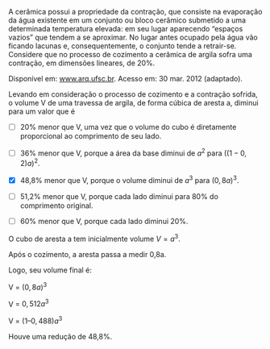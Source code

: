 

A cerâmica possui a propriedade da contração, que consiste na evaporação da água existente em um conjunto ou bloco cerâmico submetido a uma determinada temperatura elevada: em seu lugar aparecendo “espaços vazios” que tendem a se aproximar. No lugar antes ocupado pela água vão ficando lacunas e, consequentemente, o conjunto tende a retrair-se. Considere que no processo de cozimento a cerâmica de argila sofra uma contração, em dimensões lineares, de 20%.

Disponível em: www.arq.ufsc.br. Acesso em: 30 mar. 2012 (adaptado).

Levando em consideração o processo de cozimento e a contração sofrida, o volume V de uma travessa de argila, de forma cúbica de aresta a, diminui para um valor que é



- [ ] 20% menor que V, uma vez que o volume do cubo é diretamente proporcional ao comprimento de seu lado.
- [ ] 36% menor que V, porque a área da base diminui de $a^2$ para $((1 − 0,2)a)^2$.
- [x] 48,8% menor que V, porque o volume diminui de $a^3$ para $(0,8a)^3$.
- [ ] 51,2% menor que V, porque cada lado diminui para 80% do comprimento original.
- [ ] 60% menor que V, porque cada lado diminui 20%.


O cubo de aresta a tem inicialmente volume $V = a^3$.

Após o cozimento, a aresta passa a medir 0,8a.

Logo, seu volume final é:

V = $(0,8a)^3$

V = $0,512a^3$

V = $(1 – 0,488)a^3$

Houve uma redução de 48,8%.
